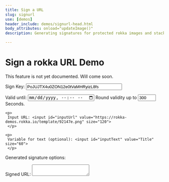 ```yaml
---
title: Sign a URL
slug: signurl
use: [demos]
header_include: demos/signurl-head.html
body_attributes: onload="updateImage()"
description: Generating signatures for protected rokka images and stacks

---
```

 
# Sign a rokka URL Demo

This feature is not yet documented. Will come soon.


<div id="demoForm">   
<form id="form" onkeyup="updateImage()" onchange="updateImage()">
    <p>
     Sign Key: <input id="signKey"  size="35" value="PoJUJTX4u0ZON12e0tVaMHRyizL8fs">
     </p>
    <p>
    Valid until: <input id="until"  type="datetime-local" value="now" size="20">
     Round validity up to <input id="roundUp" value="300" size="4"> Seconds.
     </p>

    <p>
     Input URL: <input id="inputUrl" value="https://rokka-demos.rokka.io/template/92147e.png" size="120">
     </p>

    <p>
     Variable for text (optional): <input id="inputText" value="Title" size="60">
     </p>

</form>
</div>
<p>
  Generated signature options: <span id="options"> </span>
</p>
<p>
    Signed URL: <textarea id="url" onkeyup="urlchange()" >
    </textarea>
</p>
<p>
    <img id="image" src="">
</p>
